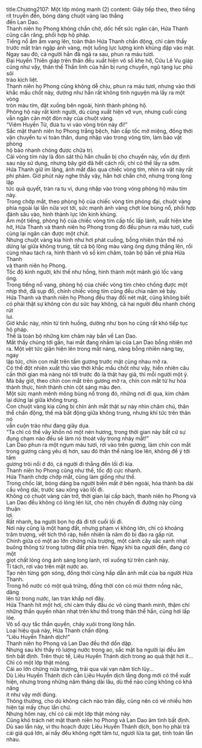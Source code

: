 title:Chương2107: Một lớp mỏng manh (2)
content:
Giây tiếp theo, theo tiếng rít truyền đến, bóng dáng chuột vàng lao thẳng<br>đến Lan Dao.<br>Thanh niên họ Phong không chần chờ, dốc hết sức ngăn cản, Hứa Thanh<br>cũng cắn răng, phối hợp hộ pháp.<br>Tiếng nổ ầm ầm vang lên, toàn thân Hứa Thanh chấn động, chỉ cảm thấy<br>trước mắt tràn ngập ánh vàng, một luồng lực lượng kinh khủng đập vào mặt.<br>Ngay sau đó, cả người hắn đã ngã ra sau, phun ra máu tươi.<br>Đại Huyền Thiên giáp trên thân đều xuất hiện vô số khe hở, Cửu Lê Vu giáp<br>cũng như vậy, thân thể Thần linh của hắn bị rung chuyển, ngũ tạng lục phủ sôi<br>trào kịch liệt.<br>Thanh niên họ Phong cũng không dễ chịu, phun ra máu tươi, nhưng vào thời<br>khắc mấu chốt này, dường như hắn rất không tình nguyện mà lấy ra một vòng<br>tròn màu tím, đặt xuống bên ngoài, hình thành phòng hộ.<br>Phòng hộ này rất kinh người, dù cũng xuất hiện vỡ vụn, nhưng cuối cùng<br>vẫn ngăn cản một đòn này của chuột vàng.<br>“Viêm Huyền Tử, đưa tu vi vào vòng tròn này đi!”<br>Sắc mặt thanh niên họ Phong trắng bệch, hắn cấp tốc mở miệng, đồng thời<br>vận chuyển tu vi toàn thân, dung nhập vào trong vòng tím, làm bảo vật phòng<br>hộ bảo nhanh chóng được chữa trị.<br>Cái vòng tím này là đòn sát thủ hắn chuẩn bị cho chuyến này, vốn dự định<br>sau này sử dụng, nhưng bây giờ đã hết cách rồi, chỉ có thể lấy ra sớm.<br>Hứa Thanh giữ im lặng, ánh mắt đảo qua chiếc vòng tím, nhìn ra vật này rất<br>phi phàm. Giờ phút này nghe thấy vậy, hắn hơi chần chờ, nhưng trong lòng lập<br>tức quả quyết, tràn ra tu vi, dung nhập vào trong vòng phòng hộ màu tím này.<br>Trong chớp mắt, theo phòng hộ của chiếc vòng tím phóng đại, chuột vàng<br>phía ngoài lại lần nữa vọt tới, sức mạnh ánh vàng chợt lóe bùng nổ, phối hợp<br>đánh sâu vào, hình thành lực lớn kinh khủng.<br>Ầm một tiếng, phòng hộ của chiếc vòng tím cấp tốc lấp lánh, xuất hiện khe<br>hở, Hứa Thanh và thanh niên họ Phong trong đó đều phun ra máu tươi, cuối<br>cùng lại ngăn cản được một chút.<br>Nhưng chuột vàng kia hình như hơi phát cuồng, bỗng nhiên thân thể nó<br>dừng lại giữa không trung, tất cả bộ lông màu vàng óng dựng thẳng lên, rồi<br>cùng nhau tách ra, hình thành vô số kim châm, toàn bộ bắn về phía Hứa Thanh<br>và thanh niên họ Phong.<br>Tốc độ kinh người, khí thế như hồng, hình thành một mảnh gió lốc vàng<br>óng.<br>Trong tiếng nổ vang, phòng hộ của chiếc vòng tím chèo chống được một<br>nhịp thở, đã sụp đổ, chính chiếc vòng tím cũng đều chia năm xẻ bảy.<br>Hứa Thanh và thanh niên họ Phong đều thay đổi nét mặt, cũng không biết<br>có phải thật sự không còn dư sức hay không, cả hai người đều nhanh chóng rút<br>lui.<br>Giờ khắc này, nhìn từ tình huống, dường như bọn họ cũng rất khó tiếp tục<br>hộ pháp.<br>Thế là toàn bộ những kim châm này bắn về Lan Dao.<br>Mắt thấy chúng tới gần, hai mắt đang nhắm lại của Lan Dao bỗng nhiên mở<br>ra. Một vệt tức giận hiện lên trong mắt nàng, nàng bỗng nhiên nâng tay, ngay<br>lập tức, chín con mắt trên tấm gương trước mặt cùng nhau mở ra.<br>Có thể đột nhiên xuất thủ vào thời khắc mấu chốt như vậy, hiển nhiên câu<br>cần thời gian mà nàng nói tới trước đó là thật hay giả, thì mỗi người một ý.<br>Mà bây giờ, theo chín con mắt trên gương mở ra, chín con mắt từ hư hóa<br>thành thực, hình thành chín cột sáng màu đen.<br>Một sức mạnh mênh mông bùng nổ trong đó, những nơi đi qua, kim châm<br>lại dừng lại giữa không trung.<br>Con chuột vàng kia cũng bị chín ánh mắt thật sự này nhìn chăm chú, thân<br>thể chấn động, thế mà bất động giữa không trung, nhưng khí tức trên thân nó<br>vẫn cuộn trào như đang giãy dụa.<br>“Ta chỉ có thể vây khốn nó một nén hương, trong thời gian này bất cứ sự<br>đụng chạm nào đều sẽ làm nó thoát vây trong nháy mắt!”<br>Lan Dao phun ra một ngụm máu tươi, rơi vào trên gương, làm chín con mắt<br>trong gương càng yêu dị hơn, sau đó thân thể nàng lóe lên, không để ý tới tấm<br>gương trôi nổi ở đó, cả người đi thẳng đến lối đi kia.<br>Thanh niên họ Phong cũng như thế, tốc độ cực nhanh.<br>Hứa Thanh chớp chớp mắt, cũng làm giống như thế.<br>Trong chốc lát, bóng dáng ba người biến mất ở bên ngoài, hóa thành ba dải<br>cầu vồng dài, trước sau xông vào lối đi.<br>Không có chuột vàng cản trở, thời gian lại cấp bách, thanh niên họ Phong và<br>Lan Dao đều không có lòng lén lút, cho nên chuyến đi đường này cũng thuận<br>lợi.<br>Rất nhanh, ba người bọn họ đã đi tới cuối lối đi.<br>Nơi này cũng là một hang đất, nhưng phạm vi không lớn, chỉ có khoảng<br>trăm trượng, vết tích thô ráp, hiển nhiên là năm đó bị đào ra gấp rút.<br>Chính giữa có một ao lớn chừng nửa trượng, một cành cây sắc xanh nhạt<br>buông thõng từ trong tường đất phía trên. Ngay khi ba người đến, đang có một<br>giọt chất lỏng óng ánh sáng long lanh, rơi xuống từ trên cành này.<br>Tí tách, rơi vào trên mặt nước ao.<br>Tạo nên từng gợn sóng, đồng thời cũng hấp dẫn ánh mắt của ba người Hứa<br>Thanh.<br>Trong hồ nước có một quả trứng, đồng thời còn có mùi thơm nồng nặc, dâng<br>lên từ trong nước, lan tràn khắp nơi đây.<br>Hứa Thanh hít một hơi, chỉ cảm thấy đầu óc vô cùng thanh minh, thậm chí<br>những thần quyền nhàn nhạt trên khư thổ trong thân thể hắn, cũng hơi lấp lóe.<br>Vô số quy tắc thần quyền, chảy xuôi trong lòng hắn.<br>Loại hiệu quả này, Hứa Thanh chấn động.<br>“Liêu Huyền Thánh dịch!”<br>Thanh niên họ Phong và Lan Dao đều thở dồn dập.<br>Nhưng sau khi thấy rõ lượng nước trong ao, sắc mặt ba người lại đều âm<br>tình bất định. Trên thực tế, Liêu Huyền Thánh dịch trong ao quả thật hơi ít...<br>Chỉ có một lớp thật mỏng.<br>Cái ao lớn chừng nửa trượng, trải qua vài vạn năm tích lũy...<br>Dù Liêu Huyền Thánh dịch cần Liêu Huyền dịch lắng đọng mới có thể xuất<br>hiện, nhưng trong những năm tháng dài lâu, dù thế nào cũng không có khả năng<br>ít như vậy mới đúng.<br>Thông thường, cho dù không cách nào tràn đầy, cũng nên có vẻ nhiều hơn<br>hiện tại mấy chục lần chứ.<br>Nhưng hôm nay, chỉ có cái một lớp thật mỏng này.<br>Cũng khó trách nét mặt thanh niên họ Phong và Lan Dao âm tình bất định.<br>Dù sao lần này, vì thu hoạch được Liêu Huyền Thánh dịch, bọn họ phải trả<br>cái giá quá lớn, ai nấy đều không ngớt tâm tư, ngươi lừa ta gạt, tính toán lẫn<br>nhau.